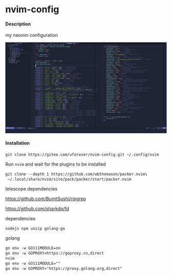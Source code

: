 # nvim-config

#### Description

my neovim configuration

![image](screenshot.png)

#### Installation

```
git clone https://gitee.com/uforever/nvim-config.git ~/.config/nvim
```

Run `nvim` and wait for the plugins to be installed

```
git clone --depth 1 https://github.com/wbthomason/packer.nvim\
 ~/.local/share/nvim/site/pack/packer/start/packer.nvim
```

telescope dependencies

<https://github.com/BurntSushi/ripgrep>

<https://github.com/sharkdp/fd>

dependencies

```
nodejs npm unzip golang-go
```

golang
```
go env -w GO111MODULE=on
go env -w GOPROXY=https://goproxy.cn,direct
nvim
go env -w GO111MODULE=""
go env -w GOPROXY="https://proxy.golang.org,direct"
```
